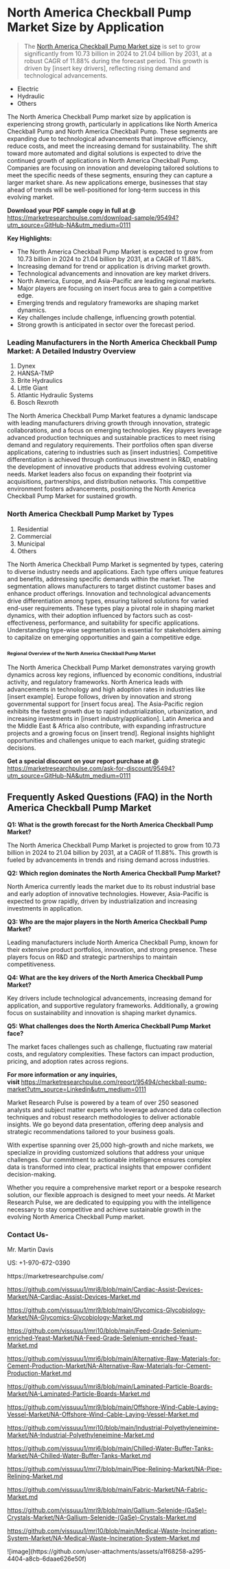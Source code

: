 <h1>North America Checkball Pump Market&nbsp;Size by Application</h1><blockquote><p>The <a href="https://marketresearchpulse.com/download-sample/95494?utm_source=GitHub-NA&amp;utm_medium=0111">North America Checkball Pump Market size</a> is set to grow significantly from 10.73 billion in 2024 to 21.04 billion by 2031, at a robust CAGR of 11.88% during the forecast period. This growth is driven by [insert key drivers], reflecting rising demand and technological advancements.</p></blockquote><ul><li>Electric<li> Hydraulic<li> Others</li></ul><p>The North America Checkball Pump market size by application is experiencing strong growth, particularly in applications like North America Checkball Pump and North America Checkball Pump. These segments are expanding due to technological advancements that improve efficiency, reduce costs, and meet the increasing demand for sustainability. The shift toward more automated and digital solutions is expected to drive the continued growth of applications in North America Checkball Pump. Companies are focusing on innovation and developing tailored solutions to meet the specific needs of these segments, ensuring they can capture a larger market share. As new applications emerge, businesses that stay ahead of trends will be well-positioned for long-term success in this evolving market.</p><p><strong>Download your PDF sample copy in full at @ </strong><a href="https://marketresearchpulse.com/download-sample/95494?utm_source=GitHub-NA&amp;utm_medium=0111">https://marketresearchpulse.com/download-sample/95494?utm_source=GitHub-NA&amp;utm_medium=0111</a></p><p><strong>Key Highlights: </strong></p><ul><li>The North America Checkball Pump Market is expected to grow from 10.73 billion in 2024 to 21.04 billion by 2031, at a CAGR of 11.88%.</li><li>Increasing demand for trend or application is driving market growth.</li><li>Technological advancements and innovation are key market drivers.</li><li>North America, Europe, and Asia-Pacific are leading regional markets.</li><li>Major players are focusing on insert focus area to gain a competitive edge.</li><li>Emerging trends and regulatory frameworks are shaping market dynamics.</li><li>Key challenges include challenge, influencing growth potential.</li><li>Strong growth is anticipated in sector over the forecast period.</li></ul><h3>Leading Manufacturers in the North America Checkball Pump Market: A Detailed Industry Overview</h3><ol><li>Dynex</li><li>HANSA-TMP</li><li>Brite Hydraulics</li><li>Little Giant</li><li>Atlantic Hydraulic Systems</li><li>Bosch Rexroth</li></ol><div class="flex max-w-full flex-col flex-grow"><div class="min-h-8 text-message flex w-full flex-col items-end gap-2 whitespace-normal break-words [.text-message+&amp;]:mt-5" dir="auto" data-message-author-role="assistant" data-message-id="fd8432e4-4910-450d-b182-61b7bfb0a01f" data-message-model-slug="gpt-4o"><div class="flex w-full flex-col gap-1 empty:hidden first:pt-[3px]"><div class="markdown prose w-full break-words dark:prose-invert light"><p>The North America Checkball Pump Market features a dynamic landscape with leading manufacturers driving growth through innovation, strategic collaborations, and a focus on emerging technologies. Key players leverage advanced production techniques and sustainable practices to meet rising demand and regulatory requirements. Their portfolios often span diverse applications, catering to industries such as [insert industries]. Competitive differentiation is achieved through continuous investment in R&amp;D, enabling the development of innovative products that address evolving customer needs. Market leaders also focus on expanding their footprint via acquisitions, partnerships, and distribution networks. This competitive environment fosters advancements, positioning the North America Checkball Pump Market for sustained growth.</p></div></div></div></div><h3>North America Checkball Pump Market by Types</h3><ol><li>Residential<li> Commercial<li> Municipal<li> Others</li></ol><div class="flex max-w-full flex-col flex-grow"><div class="min-h-8 text-message flex w-full flex-col items-end gap-2 whitespace-normal break-words [.text-message+&amp;]:mt-5" dir="auto" data-message-author-role="assistant" data-message-id="084470be-0bb7-4664-bddf-5156b4f41249" data-message-model-slug="gpt-4o-mini"><div class="flex w-full flex-col gap-1 empty:hidden first:pt-[3px]"><div class="markdown prose w-full break-words dark:prose-invert light"><p>The North America Checkball Pump Market is segmented by types, catering to diverse industry needs and applications. Each type offers unique features and benefits, addressing specific demands within the market. The segmentation allows manufacturers to target distinct customer bases and enhance product offerings. Innovation and technological advancements drive differentiation among types, ensuring tailored solutions for varied end-user requirements. These types play a pivotal role in shaping market dynamics, with their adoption influenced by factors such as cost-effectiveness, performance, and suitability for specific applications. Understanding type-wise segmentation is essential for stakeholders aiming to capitalize on emerging opportunities and gain a competitive edge.</p></div></div></div></div><h3><span style="font-size: 11px;">Regional Overview of the North America Checkball Pump Market</span></h3><div class="flex max-w-full flex-col flex-grow"><div class="min-h-8 text-message flex w-full flex-col items-end gap-2 whitespace-normal break-words [.text-message+&amp;]:mt-5" dir="auto" data-message-author-role="assistant" data-message-id="e9038762-ce64-4e30-91c9-9bd413514231" data-message-model-slug="gpt-4o-mini"><div class="flex w-full flex-col gap-1 empty:hidden first:pt-[3px]"><div class="markdown prose w-full break-words dark:prose-invert light"><p>The North America Checkball Pump Market demonstrates varying growth dynamics across key regions, influenced by economic conditions, industrial activity, and regulatory frameworks. North America leads with advancements in technology and high adoption rates in industries like [insert example]. Europe follows, driven by innovation and strong governmental support for [insert focus area]. The Asia-Pacific region exhibits the fastest growth due to rapid industrialization, urbanization, and increasing investments in [insert industry/application]. Latin America and the Middle East &amp; Africa also contribute, with expanding infrastructure projects and a growing focus on [insert trend]. Regional insights highlight opportunities and challenges unique to each market, guiding strategic decisions.</p></div></div></div></div><p><strong>Get a special discount on your report purchase at @ </strong><a href="https://marketresearchpulse.com/ask-for-discount/95494?utm_source=GitHub-NA&amp;utm_medium=0111">https://marketresearchpulse.com/ask-for-discount/95494?utm_source=GitHub-NA&amp;utm_medium=0111</a></p><h2>Frequently Asked Questions (FAQ) in the North America Checkball Pump Market</h2><p><strong>Q1: What is the growth forecast for the North America Checkball Pump Market?</strong></p><p>The North America Checkball Pump Market is projected to grow from 10.73 billion in 2024 to 21.04 billion by 2031, at a CAGR of 11.88%. This growth is fueled by advancements in trends and rising demand across industries.</p><p><strong>Q2: Which region dominates the North America Checkball Pump Market?</strong></p><p>North America currently leads the market due to its robust industrial base and early adoption of innovative technologies. However, Asia-Pacific is expected to grow rapidly, driven by industrialization and increasing investments in application.</p><p><strong>Q3: Who are the major players in the North America Checkball Pump Market?</strong></p><p>Leading manufacturers include North America Checkball Pump, known for their extensive product portfolios, innovation, and strong presence. These players focus on R&amp;D and strategic partnerships to maintain competitiveness.</p><p><strong>Q4: What are the key drivers of the North America Checkball Pump Market?</strong></p><p>Key drivers include technological advancements, increasing demand for application, and supportive regulatory frameworks. Additionally, a growing focus on sustainability and innovation is shaping market dynamics.</p><p><strong>Q5: What challenges does the North America Checkball Pump Market face?</strong></p><p>The market faces challenges such as challenge, fluctuating raw material costs, and regulatory complexities. These factors can impact production, pricing, and adoption rates across regions.</p><p><strong>For more information or any inquiries, visit&nbsp;</strong><a href="https://marketresearchpulse.com/report/95494/checkball-pump-market?utm_source=Linkedin&utm_medium=0111">https://marketresearchpulse.com/report/95494/checkball-pump-market?utm_source=Linkedin&utm_medium=0111</a></p><p>Market Research Pulse is powered by a team of over 250 seasoned analysts and subject matter experts who leverage advanced data collection techniques and robust research methodologies to deliver actionable insights. We go beyond data presentation, offering deep analysis and strategic recommendations tailored to your business goals.</p><p>With expertise spanning over 25,000 high-growth and niche markets, we specialize in providing customized solutions that address your unique challenges. Our commitment to actionable intelligence ensures complex data is transformed into clear, practical insights that empower confident decision-making.</p><p>Whether you require a comprehensive market report or a bespoke research solution, our flexible approach is designed to meet your needs. At Market Research Pulse, we are dedicated to equipping you with the intelligence necessary to stay competitive and achieve sustainable growth in the evolving North America Checkball Pump market.</p><h3><strong>Contact Us-</strong></h3><p>Mr. Martin Davis</p><p>US: +1-970-672-0390</p><p>https://marketresearchpulse.com/</p><p><a href="https://github.com/vissuuu1/mri8/blob/main/Cardiac-Assist-Devices-Market/NA-Cardiac-Assist-Devices-Market.md">https://github.com/vissuuu1/mri8/blob/main/Cardiac-Assist-Devices-Market/NA-Cardiac-Assist-Devices-Market.md</a></p><p><a href="https://github.com/vissuuu1/mri9/blob/main/Glycomics-Glycobiology-Market/NA-Glycomics-Glycobiology-Market.md">https://github.com/vissuuu1/mri9/blob/main/Glycomics-Glycobiology-Market/NA-Glycomics-Glycobiology-Market.md</a></p><p><a href="https://github.com/vissuuu1/mri10/blob/main/Feed-Grade-Selenium-enriched-Yeast-Market/NA-Feed-Grade-Selenium-enriched-Yeast-Market.md">https://github.com/vissuuu1/mri10/blob/main/Feed-Grade-Selenium-enriched-Yeast-Market/NA-Feed-Grade-Selenium-enriched-Yeast-Market.md</a></p><p><a href="https://github.com/vissuuu1/mri6/blob/main/Alternative-Raw-Materials-for-Cement-Production-Market/NA-Alternative-Raw-Materials-for-Cement-Production-Market.md">https://github.com/vissuuu1/mri6/blob/main/Alternative-Raw-Materials-for-Cement-Production-Market/NA-Alternative-Raw-Materials-for-Cement-Production-Market.md</a></p><p><a href="https://github.com/vissuuu1/mri8/blob/main/Laminated-Particle-Boards-Market/NA-Laminated-Particle-Boards-Market.md">https://github.com/vissuuu1/mri8/blob/main/Laminated-Particle-Boards-Market/NA-Laminated-Particle-Boards-Market.md</a></p><p><a href="https://github.com/vissuuu1/mri9/blob/main/Offshore-Wind-Cable-Laying-Vessel-Market/NA-Offshore-Wind-Cable-Laying-Vessel-Market.md">https://github.com/vissuuu1/mri9/blob/main/Offshore-Wind-Cable-Laying-Vessel-Market/NA-Offshore-Wind-Cable-Laying-Vessel-Market.md</a></p><p><a href="https://github.com/vissuuu1/mri10/blob/main/Industrial-Polyethyleneimine-Market/NA-Industrial-Polyethyleneimine-Market.md">https://github.com/vissuuu1/mri10/blob/main/Industrial-Polyethyleneimine-Market/NA-Industrial-Polyethyleneimine-Market.md</a></p><p><a href="https://github.com/vissuuu1/mri6/blob/main/Chilled-Water-Buffer-Tanks-Market/NA-Chilled-Water-Buffer-Tanks-Market.md">https://github.com/vissuuu1/mri6/blob/main/Chilled-Water-Buffer-Tanks-Market/NA-Chilled-Water-Buffer-Tanks-Market.md</a></p><p><a href="https://github.com/vissuuu1/mri7/blob/main/Pipe-Relining-Market/NA-Pipe-Relining-Market.md">https://github.com/vissuuu1/mri7/blob/main/Pipe-Relining-Market/NA-Pipe-Relining-Market.md</a></p><p><a href="https://github.com/vissuuu1/mri8/blob/main/Fabric-Market/NA-Fabric-Market.md">https://github.com/vissuuu1/mri8/blob/main/Fabric-Market/NA-Fabric-Market.md</a></p><p><a href="https://github.com/vissuuu1/mri9/blob/main/Gallium-Selenide-(GaSe)-Crystals-Market/NA-Gallium-Selenide-(GaSe)-Crystals-Market.md">https://github.com/vissuuu1/mri9/blob/main/Gallium-Selenide-(GaSe)-Crystals-Market/NA-Gallium-Selenide-(GaSe)-Crystals-Market.md</a></p><p><a href="https://github.com/vissuuu1/mri10/blob/main/Medical-Waste-Incineration-System-Market/NA-Medical-Waste-Incineration-System-Market.md">https://github.com/vissuuu1/mri10/blob/main/Medical-Waste-Incineration-System-Market/NA-Medical-Waste-Incineration-System-Market.md</a></p>
![image](https://github.com/user-attachments/assets/a1f68258-a295-4404-a8cb-6daae626e50f)
